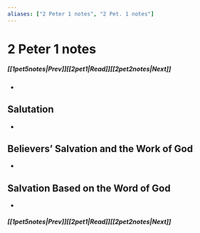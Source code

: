 ```yaml
---
aliases: ["2 Peter 1 notes", "2 Pet. 1 notes"]
---
```

# 2 Peter 1 notes
##### <span class=arrow-left></span>[[1pet5notes|Prev]]<span class=navigation-separator></span>[[2pet1|Read]]<span class=navigation-separator></span>[[2pet2notes|Next]]<span class=arrow-right></span>
- 
## Salutation
- 
## Believers’ Salvation and the Work of God
- 
## Salvation Based on the Word of God
- 
##### <span class=arrow-left></span>[[1pet5notes|Prev]]<span class=navigation-separator></span>[[2pet1|Read]]<span class=navigation-separator></span>[[2pet2notes|Next]]<span class=arrow-right></span>